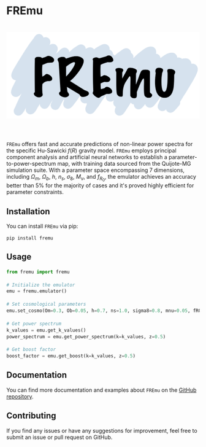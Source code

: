 # FREmu
<h1 align="center">
<img src="https://github.com/astrobai/fremu/blob/master/fremu.png" width="700">
</h1><br>

$\texttt{FREmu}$ offers fast and accurate predictions of non-linear power spectra for the specific Hu-Sawicki $f(R)$ gravity model. $\texttt{FREmu}$ employs principal component analysis and artificial neural networks to establish a parameter-to-power-spectrum map, with training data sourced from the Quijote-MG simulation suite. With a parameter space encompassing 7 dimensions, including $\Omega_m$, $\Omega_b$, $h$, $n_s$, $\sigma_8$, $M_{\nu}$, and $f_{R_0}$, the emulator achieves an accuracy better than 5% for the majority of cases and it's proved highly efficient for parameter constraints.

## Installation

You can install $\texttt{FREmu}$ via pip:

```
pip install fremu
```

## Usage

```python
from fremu import fremu

# Initialize the emulator
emu = fremu.emulator()

# Set cosmological parameters
emu.set_cosmo(Om=0.3, Ob=0.05, h=0.7, ns=1.0, sigma8=0.8, mnu=0.05, fR0=-1e-5)

# Get power spectrum
k_values = emu.get_k_values()
power_spectrum = emu.get_power_spectrum(k=k_values, z=0.5)

# Get boost factor
boost_factor = emu.get_boost(k=k_values, z=0.5)

```

## Documentation

You can find more documentation and examples about $\texttt{FREmu}$ on the [GitHub repository](https://github.com/astrobai/fremu).

## Contributing

If you find any issues or have any suggestions for improvement, feel free to submit an issue or pull request on GitHub.

